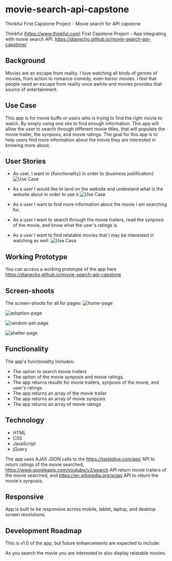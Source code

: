 # movie-search-api-capstone
Thinkful First Capstone Project - Movie search for API capstone

Thinkful (https://www.thinkful.com) First Capstone Project - App integrating with movie search API.
https://dianecho.github.io/movie-search-api-capstone/


## Background
Movies are an escape from reality. I love watching all kinds of genres of movies, from action to romance comedy, even horror movies. I feel that people need an escape from reality once awhile and movies provides that source of entertainment.

## Use Case
This app is for movie buffs or users who is trying to find the right movie to watch. By simply using one site to find enough information. This app will allow the user to search through different movie titles, that will populate the movie trailer, the synposis, and movie ratings. The goal for this app is to help users find more information about the movie they are interested in knowing more about.

<!--![Use Case](https://github.com/bgerardi20/pet-adoption-api-capstone/blob/master/github-images/IMG_1631.jpg)-->


## User Stories
* As user, I want to {functionality} in order to {business justification}
![Use Case](https://github.com/DianeCho/movie-search-api-capstone/blob/master/github-images/functionality.jpg)

* As a user I would like to land on the website and undestand what is the website about in order to use it
![Use Case](https://github.com/DianeCho/movie-search-api-capstone/blob/master/github-images/home-screen.JPG)

* As a user I want to find more information about the movie I am searching for.
* As a user I want to search through the movie trailers, read the synposis of the movie, and know what the user's ratings is.
* As a user I want to find relatable movies that I may be interested in watching as well.
![Use Case](https://github.com/DianeCho/movie-search-api-capstone/blob/master/github-images/results-page.JPG)





## Working Prototype

You can access a working prototype of the app here https://dianecho.github.io/movie-search-api-capstone


## Screen-shoots
The screen-shoots for all for pages:
![home-page](https://github.com/bgerardi20/pet-adoption-api-capstone/blob/master/github-images/home-page.png)

![adoption-page](https://github.com/bgerardi20/pet-adoption-api-capstone/blob/master/github-images/adoption-page.png)

![random-pet-page](https://github.com/bgerardi20/pet-adoption-api-capstone/blob/master/github-images/random-pet-page.png)

![shelter-page](https://github.com/bgerardi20/pet-adoption-api-capstone/blob/master/github-images/shelter-page2.png)

## Functionality
The app's functionality includes:
* The option to search movie trailers
* The option of the movie synposis and movie ratings.
* The app returns results for movie trailers, synposis of the movie, and user's ratings
* The app returns an array of the movie trailer
* The app returns an array of movie synposis
* The app returns an array of movie ratings


## Technology
* HTML
* CSS
* JavaScript
* jQuery

The app uses AJAX JSON calls to the https://tastedive.com/api/ API to return ratings of the movie searched, https://www.googleapis.com/youtube/v3/search API return movie trailers of the movie searched, and https://en.wikipedia.org/w/api API to return the movie's synposis.

## Responsive
App is built to be responsive across mobile, tablet, laptop, and desktop screen resolutions.

## Development Roadmap
This is v1.0 of the app, but future enhancements are expected to include:

As you search the movie you are interested to also display relatable movies.


